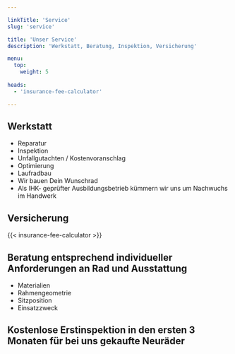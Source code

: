 ```yaml
---

linkTitle: 'Service'
slug: 'service'

title: 'Unser Service' 
description: 'Werkstatt, Beratung, Inspektion, Versicherung'

menu:
  top:
    weight: 5
    
heads:
  - 'insurance-fee-calculator'

---
```



## Werkstatt

+   Reparatur
+   Inspektion
+   Unfallgutachten / Kostenvoranschlag
+   Optimierung
+   Laufradbau
+   Wir bauen Dein Wunschrad
+   Als IHK- geprüfter Ausbildungsbetrieb kümmern wir uns um Nachwuchs im Handwerk


## Versicherung

{{< insurance-fee-calculator >}}


## Beratung entsprechend individueller Anforderungen an Rad und Ausstattung

+   Materialien
+   Rahmengeometrie
+   Sitzposition
+   Einsatzzweck


## Kostenlose Erstinspektion in den ersten 3 Monaten für bei uns gekaufte Neuräder
